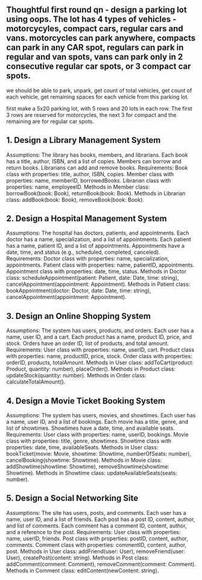## Thoughtful first round qn - design a parking lot using oops. The lot has 4 types of vehicles - motorcycyles, compact cars, regular cars and vans. motorcycles can park anywhere, compacts can park in any CAR spot, regulars can park in regular and van spots, vans can park only in 2 consecutive regular car spots, or 3 compact car spots.

we should be able to park, unpark, get count of total vehicles, get count of each vehicle, get remaining spaces for each vehicle from this parking lot.

first make a 5x20 parking lot, with 5 rows and 20 lots in each row. The first 3 rows are reserved for motorcycles, the next 3 for compact and the remaining are for regular car spots.

## 1. Design a Library Management System
Assumptions:
The library has books, members, and librarians.
Each book has a title, author, ISBN, and a list of copies.
Members can borrow and return books.
Librarians can add and remove books.
Requirements:
Book class with properties: title, author, ISBN, copies.
Member class with properties: name, memberID, borrowedBooks.
Librarian class with properties: name, employeeID.
Methods in Member class: borrowBook(book: Book), returnBook(book: Book).
Methods in Librarian class: addBook(book: Book), removeBook(book: Book).


## 2. Design a Hospital Management System
Assumptions:
The hospital has doctors, patients, and appointments.
Each doctor has a name, specialization, and a list of appointments.
Each patient has a name, patient ID, and a list of appointments.
Appointments have a date, time, and status (e.g., scheduled, completed, canceled).
Requirements:
Doctor class with properties: name, specialization, appointments.
Patient class with properties: name, patientID, appointments.
Appointment class with properties: date, time, status.
Methods in Doctor class: scheduleAppointment(patient: Patient, date: Date, time: string), cancelAppointment(appointment: Appointment).
Methods in Patient class: bookAppointment(doctor: Doctor, date: Date, time: string), cancelAppointment(appointment: Appointment).

## 3. Design an Online Shopping System
Assumptions:
The system has users, products, and orders.
Each user has a name, user ID, and a cart.
Each product has a name, product ID, price, and stock.
Orders have an order ID, list of products, and total amount.
Requirements:
User class with properties: name, userID, cart.
Product class with properties: name, productID, price, stock.
Order class with properties: orderID, products, totalAmount.
Methods in User class: addToCart(product: Product, quantity: number), placeOrder().
Methods in Product class: updateStock(quantity: number).
Methods in Order class: calculateTotalAmount().
## 4. Design a Movie Ticket Booking System
Assumptions:
The system has users, movies, and showtimes.
Each user has a name, user ID, and a list of bookings.
Each movie has a title, genre, and list of showtimes.
Showtimes have a date, time, and available seats.
Requirements:
User class with properties: name, userID, bookings.
Movie class with properties: title, genre, showtimes.
Showtime class with properties: date, time, availableSeats.
Methods in User class: bookTicket(movie: Movie, showtime: Showtime, numberOfSeats: number), cancelBooking(showtime: Showtime).
Methods in Movie class: addShowtime(showtime: Showtime), removeShowtime(showtime: Showtime).
Methods in Showtime class: updateAvailableSeats(seats: number).
## 5. Design a Social Networking Site
Assumptions:
The site has users, posts, and comments.
Each user has a name, user ID, and a list of friends.
Each post has a post ID, content, author, and list of comments.
Each comment has a comment ID, content, author, and a reference to the post.
Requirements:
User class with properties: name, userID, friends.
Post class with properties: postID, content, author, comments.
Comment class with properties: commentID, content, author, post.
Methods in User class: addFriend(user: User), removeFriend(user: User), createPost(content: string).
Methods in Post class: addComment(comment: Comment), removeComment(comment: Comment).
Methods in Comment class: editContent(newContent: string).
